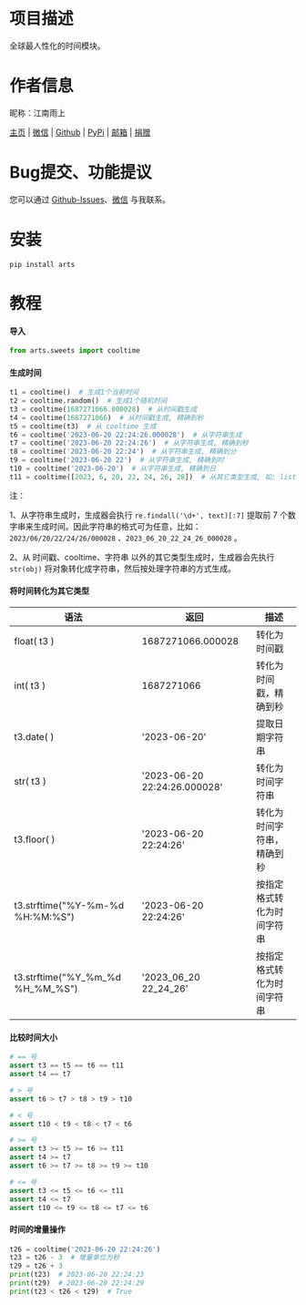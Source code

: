 # 项目描述

全球最人性化的时间模块。

# 作者信息

昵称：江南雨上

[主页](https://lcctoor.github.io/arts/) \| [微信](https://lcctoor.github.io/arts/arts/ip_static/WeChatQRC.jpg) \| [Github](https://github.com/lcctoor) \| [PyPi](https://pypi.org/user/lcctoor) \| [邮箱](mailto:lcctoor@outlook.com) \| [捐赠](https://lcctoor.github.io/arts/arts/ip_static/DonationQRC-0rmb.jpg)

# Bug提交、功能提议

您可以通过 [Github-Issues](https://github.com/lcctoor/arts/issues)、[微信](https://lcctoor.github.io/arts/arts/ip_static/WeChatQRC.jpg) 与我联系。

# 安装

```
pip install arts
```

# 教程

#### 导入

```python
from arts.sweets import cooltime
```

#### 生成时间

```python
t1 = cooltime()  # 生成1个当前时间
t2 = cooltime.random()  # 生成1个随机时间
t3 = cooltime(1687271066.000028)  # 从时间戳生成
t4 = cooltime(1687271066)  # 从时间戳生成, 精确到秒
t5 = cooltime(t3)  # 从 cooltime 生成
t6 = cooltime('2023-06-20 22:24:26.000028')  # 从字符串生成
t7 = cooltime('2023-06-20 22:24:26')  # 从字符串生成, 精确到秒
t8 = cooltime('2023-06-20 22:24')  # 从字符串生成, 精确到分
t9 = cooltime('2023-06-20 22')  # 从字符串生成, 精确到时
t10 = cooltime('2023-06-20')  # 从字符串生成, 精确到日
t11 = cooltime([2023, 6, 20, 22, 24, 26, 28])  # 从其它类型生成, 如: list, tuple, datetime, time.localtime ……
```

注：

1、从字符串生成时，生成器会执行 `re.findall('\d+', text)[:7]` 提取前 7 个数字串来生成时间。因此字符串的格式可为任意，比如：`2023/06/20/22/24/26/000028` 、`2023_06_20_22_24_26_000028` 。

2、从 时间戳、cooltime、字符串 以外的其它类型生成时，生成器会先执行 `str(obj)` 将对象转化成字符串，然后按处理字符串的方式生成。

#### 将时间转化为其它类型

| 语法                             | 返回                         | 描述                       |
| -------------------------------- | ---------------------------- | -------------------------- |
| float( t3 )                      | 1687271066.000028            | 转化为时间戳               |
| int( t3 )                        | 1687271066                   | 转化为时间戳，精确到秒     |
| t3.date( )                       | '2023-06-20'                 | 提取日期字符串             |
| str( t3 )                        | '2023-06-20 22:24:26.000028' | 转化为时间字符串           |
| t3.floor( )                      | '2023-06-20 22:24:26'        | 转化为时间字符串，精确到秒 |
| t3.strftime("%Y-%m-%d %H:%M:%S") | '2023-06-20 22:24:26'        | 按指定格式转化为时间字符串 |
| t3.strftime("%Y_%m_%d %H_%M_%S") | '2023_06_20 22_24_26'        | 按指定格式转化为时间字符串 |

#### 比较时间大小

```python
# == 号
assert t3 == t5 == t6 == t11
assert t4 == t7

# > 号
assert t6 > t7 > t8 > t9 > t10

# < 号
assert t10 < t9 < t8 < t7 < t6

# >= 号
assert t3 >= t5 >= t6 >= t11
assert t4 >= t7
assert t6 >= t7 >= t8 >= t9 >= t10

# <= 号
assert t3 <= t5 <= t6 <= t11
assert t4 <= t7
assert t10 <= t9 <= t8 <= t7 <= t6
```

#### 时间的增量操作

```python
t26 = cooltime('2023-06-20 22:24:26')
t23 = t26 - 3  # 增量单位为秒
t29 = t26 + 3
print(t23)  # 2023-06-20 22:24:23
print(t29)  # 2023-06-20 22:24:29
print(t23 < t26 < t29)  # True
```
